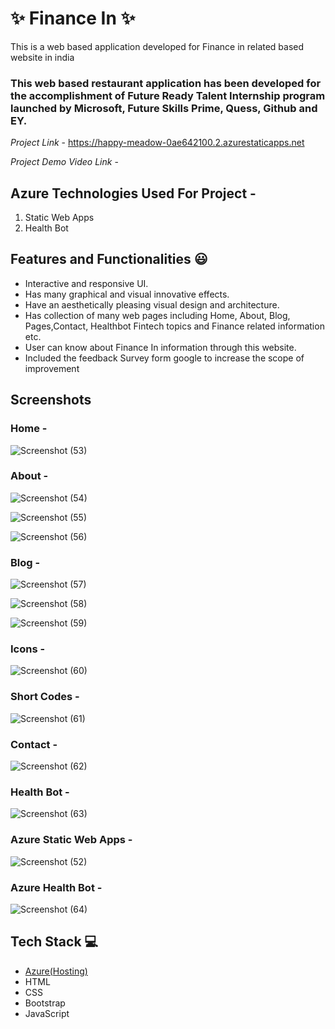 # ✨ Finance In  ✨

This is a web based application developed for Finance in related based website in india

### This web based restaurant application has been developed for the accomplishment of Future Ready Talent Internship program launched by Microsoft, Future Skills Prime, Quess, Github and EY.


*Project Link* - https://happy-meadow-0ae642100.2.azurestaticapps.net

*Project Demo Video Link* -

## Azure Technologies Used For Project -
1. Static Web Apps
2. Health Bot


## Features and Functionalities 😃

- Interactive and responsive UI.
- Has many graphical and visual innovative effects.
- Have an aesthetically pleasing visual design and architecture.
- Has collection of many web pages including Home, About, Blog, Pages,Contact, Healthbot Fintech topics and Finance related information etc.
- User can know about Finance In information through this website.
- Included the feedback Survey form google to increase the scope of improvement 

## Screenshots
























### Home -

![Screenshot (53)](https://user-images.githubusercontent.com/121419868/209532804-28ad9286-4ad2-4dac-b30c-ed8e2d13074e.png)

























### About -


![Screenshot (54)](https://user-images.githubusercontent.com/121419868/209532826-34ecc415-f7d7-4d03-9e63-30978697d759.png)


![Screenshot (55)](https://user-images.githubusercontent.com/121419868/209532838-6628ca60-bff7-4efb-8569-fadae5660245.png)

![Screenshot (56)](https://user-images.githubusercontent.com/121419868/209532851-5abb5141-9b13-4058-af8b-cd456f60da14.png)






















### Blog -


![Screenshot (57)](https://user-images.githubusercontent.com/121419868/209532865-f34948f1-3515-4e77-8efc-f97a624bb8cd.png)


![Screenshot (58)](https://user-images.githubusercontent.com/121419868/209532875-86eb33b2-cfdb-4af2-8e25-6f8081c3e3d7.png)



![Screenshot (59)](https://user-images.githubusercontent.com/121419868/209532885-87759d83-6041-4dea-8f36-6f27c03c7b3f.png)


















### Icons -



![Screenshot (60)](https://user-images.githubusercontent.com/121419868/209532895-92351530-0899-4112-8220-388d28e3747c.png)






















### Short Codes -



![Screenshot (61)](https://user-images.githubusercontent.com/121419868/209532919-0bfd15ea-d28a-4547-8360-4a05590b81eb.png)






















### Contact -



![Screenshot (62)](https://user-images.githubusercontent.com/121419868/209532929-c84ee16a-1cd1-471b-94f3-6fdb59d07751.png)





















### Health Bot -


![Screenshot (63)](https://user-images.githubusercontent.com/121419868/209532941-5ab872e3-6d73-405c-9032-119f8f21edfb.png)


























### Azure Static Web Apps -


![Screenshot (52)](https://user-images.githubusercontent.com/121419868/209532979-ba354529-924b-4751-920d-86e462f3bce1.png)

























### Azure Health Bot -


![Screenshot (64)](https://user-images.githubusercontent.com/121419868/209532997-9c15f553-c9a1-4a83-946e-3cb99fdc1d38.png)




















































## Tech Stack 💻

- [Azure(Hosting)](https://azure.microsoft.com/en-in/features/azure-portal/)
- HTML
- CSS
- Bootstrap
- JavaScript
